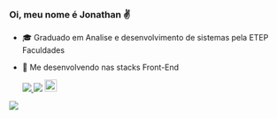 ### Oi, meu nome é Jonathan ✌

- 🎓 Graduado em Analise e desenvolvimento de sistemas pela ETEP Faculdades
- 🚀 Me desenvolvendo nas stacks Front-End

  <a href="https://www.linkedin.com/in/jonlima/">
    <img src="https://img.shields.io/badge/-LinkedIn-blue?style=flat&logo=Linkedin&logoColor=white" /> 
  </a>
  <img src="https://img.shields.io/badge/Front%20End-Javascript%20%7C%20React%20%7C%20Redux-blue" />
  <a href="https://github.com/jonlima2018">
    <img src="https://img.shields.io/github/followers/jonlima2018?label=follow&style=social" height="22" title="Follow me" /> 
  </a>
<img src="https://github-readme-stats.vercel.app/api?username=jonlima2018&show_icons=true&hide_border=true&custom_title=Jonathan%20Martins%20de%20Lima" />   

